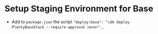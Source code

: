 # Setup Staging Environment for Base

- Add to `package.json` the script `"deploy:base": "cdk deploy PlantyBaseStack --require-approval never",`.
